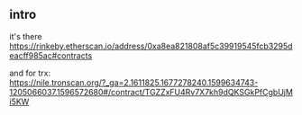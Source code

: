 ## intro  
it's there https://rinkeby.etherscan.io/address/0xa8ea821808af5c39919545fcb3295deacff985ac#contracts  
  
and for trx:   
https://nile.tronscan.org/?_ga=2.1611825.1677278240.1599634743-1205066037.1596572680#/contract/TGZZxFU4Rv7X7kh9dQKSGkPfCgbUjMi5KW
